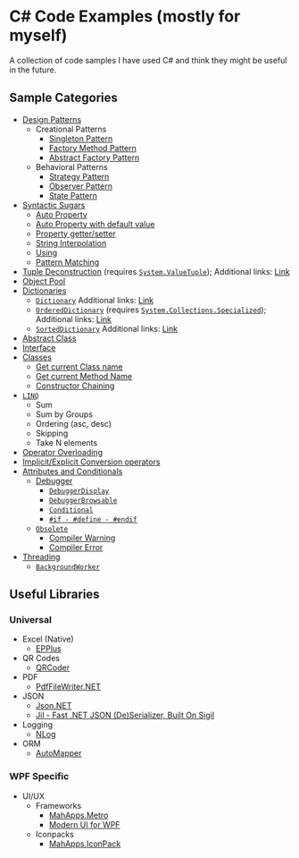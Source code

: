 # C# Code Examples (mostly for myself)

A collection of code samples I have used C# and think they might be useful in the future.

## Sample Categories
* [Design Patterns](CSharp%20Code%20Samples/CodeSamples/Patterns)
  * Creational Patterns
	* [Singleton Pattern](CSharp%20Code%20Samples/CodeSamples/Patterns/Creational/SingletonPattern.cs)
	* [Factory Method Pattern](CSharp%20Code%20Samples/CodeSamples/Patterns/Creational/FactoryMethodPattern.cs)
	* [Abstract Factory Pattern](CSharp%20Code%20Samples/CodeSamples/Patterns/Creational/AbstractFactoryPattern.cs)
  * Behavioral Patterns
	* [Strategy Pattern](CSharp%20Code%20Samples/CodeSamples/Patterns/Behavioral/StrategyPattern.cs)
	* [Observer Pattern](CSharp%20Code%20Samples/CodeSamples/Patterns/Behavioral/ObserverPattern.cs)
	* [State Pattern](CSharp%20Code%20Samples/CodeSamples/Patterns/Behavioral/StatePattern.cs)
* [Syntactic Sugars](CSharp%20Code%20Samples/CodeSamples/SyntacticSugars)
  * [Auto Property](CSharp%20Code%20Samples/CodeSamples/SyntacticSugars/PropertiesSample.cs#L34)
  * [Auto Property with default value](CSharp%20Code%20Samples/CodeSamples/SyntacticSugars/PropertiesSample.cs#L35)
  * [Property getter/setter](CSharp%20Code%20Samples/CodeSamples/SyntacticSugars/PropertiesSample.cs#L11)
  * [String Interpolation](CSharp%20Code%20Samples/CodeSamples/SyntacticSugars/StringInterpolationSample.cs)
  * [Using](CSharp%20Code%20Samples/CodeSamples/SyntacticSugars/UsingSample.cs)
  * [Pattern Matching](CSharp%20Code%20Samples/CodeSamples/SyntacticSugars/PatternMatchingSample.cs)
* [Tuple Deconstruction](CSharp%20Code%20Samples/CodeSamples/TupleDeconstruction) (requires [`System.ValueTuple`](https://www.nuget.org/packages/System.ValueTuple/)); Additional links: [Link](https://docs.microsoft.com/en-us/dotnet/csharp/deconstruct)
* [Object Pool](CSharp%20Code%20Samples/CodeSamples/UsefulClasses/ObjectPoolSample.cs)
* [Dictionaries](CSharp%20Code%20Samples/CodeSamples/UsefulClasses/Dictionaries.cs)
  * [`Dictionary`](CSharp%20Code%20Samples/CodeSamples/UsefulClasses/Dictionaries.cs#L42) Additional links: [Link](https://www.dotnetperls.com/dictionary)
  * [`OrderedDictionary`](CSharp%20Code%20Samples/CodeSamples/UsefulClasses/Dictionaries.cs#L50) (requires [`System.Collections.Specialized`](https://www.nuget.org/packages/System.Collections.Specialized/)); Additional links: [Link](https://www.geeksforgeeks.org/c-sharp-ordereddictionary-class/)
  * [`SortedDictionary`](CSharp%20Code%20Samples/CodeSamples/UsefulClasses/Dictionaries.cs#L65) Additional links: [Link](https://www.dotnetperls.com/sorteddictionary)
* [Abstract Class](CSharp%20Code%20Samples/CodeSamples/SampleExecute.cs)
* [Interface](CSharp%20Code%20Samples/CodeSamples/ISampleExecute.cs)
* [Classes](CSharp%20Code%20Samples/CodeSamples/Classes)
  * [Get current Class name](CSharp%20Code%20Samples/CodeSamples/Classes/ClassAndMethodNamesSample.cs#L9)
  * [Get current Method Name](CSharp%20Code%20Samples/CodeSamples/Classes/ClassAndMethodNamesSample.cs#L10)
  * [Constructor Chaining](CSharp%20Code%20Samples/CodeSamples/Classes/ConstructorChainingSample.cs)
* [`LINQ`](CSharp%20Code%20Samples/CodeSamples/Useful/LinqSample.cs)
  * Sum
  * Sum by Groups
  * Ordering (asc, desc)
  * Skipping
  * Take N elements
* [Operator Overloading](CSharp%20Code%20Samples/CodeSamples/Alterations/OperatorOverloadingSample.cs)
* [Implicit/Explicit Conversion operators](CSharp%20Code%20Samples/CodeSamples/Alterations/EntityConversionSample.cs)
* [Attributes and Conditionals](CSharp%20Code%20Samples/CodeSamples/Attributes)
  * [Debugger](CSharp%20Code%20Samples/CodeSamples/Attributes/DebuggingSample.cs)
    * [`DebuggerDisplay`](CSharp%20Code%20Samples/CodeSamples/Attributes/DebuggingSample.cs)
	* [`DebuggerBrowsable`](CSharp%20Code%20Samples/CodeSamples/Attributes/DebuggingSample.cs)
	* [`Conditional`](CSharp%20Code%20Samples/CodeSamples/Attributes/DebuggingSample.cs)
	* [`#if - #define - #endif`](CSharp%20Code%20Samples/CodeSamples/Attributes/DebuggingSample.cs)
  * [`Obsolete`](CSharp%20Code%20Samples/CodeSamples/Attributes/ObsoleteSample.cs)
    * [Compiler Warning](CSharp%20Code%20Samples/CodeSamples/Attributes/ObsoleteSample.cs)
	* [Compiler Error](CSharp%20Code%20Samples/CodeSamples/Attributes/ObsoleteSample.cs)
* [Threading](CSharp%20Code%20Samples/CodeSamples/MultiThreading)
  * [`BackgroundWorker`](CSharp%20Code%20Samples/CodeSamples/MultiThreading/BackgroundWorkerSample.cs)

  
## Useful Libraries

### Universal
* Excel (Native)
  * [EPPlus](https://github.com/JanKallman/EPPlus)
* QR Codes
  * [QRCoder](https://github.com/codebude/QRCoder)
* PDF
  * [PdfFileWriter.NET](https://github.com/jeske/PdfFileWriter.NET)
* JSON
  * [Json.NET](https://www.newtonsoft.com/json)
  * [Jil - Fast .NET JSON (De)Serializer, Built On Sigil](https://github.com/kevin-montrose/Jil)
* Logging
  * [NLog](https://nlog-project.org/)
* ORM
  * [AutoMapper](https://automapper.org/)
  
### WPF Specific
* UI/UX
  * Frameworks
    * [MahApps.Metro](https://github.com/MahApps/MahApps.Metro)
	* [Modern UI for WPF](https://github.com/firstfloorsoftware/mui)
  * Iconpacks
    * [MahApps.IconPack](https://github.com/MahApps/MahApps.Metro.IconPacks)
